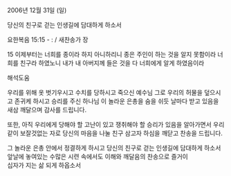 2006년 12월 31일 (일)

당신의 친구로 걷는 인생길에 담대하게 하소서



요한복음 15:15 - : / 새찬송가  장


15 이제부터는 너희를 종이라 하지 아니하리니 종은 주인이 하는 것을 알지 못함이라 너희를 친구라 하였노니 내가 내 아버지께 들은 것을 다 너희에게 알게 하였음이라

해석도움





우리를 위해 옷 벗기우시고 
수치를 당하시고 죽으신 예수님
그로 우리의 허물을 덮으시고 
존귀케 하시고 승리를 주신 하나님
이 놀라운 은총을 
숨을 쉬듯 날마다 받고 있음을 
새삼 깨달으며 감사를 드립니다.

또한, 아직 우리에게 당해야 할 고난이 있고
쟁취해야 할 승리가 있음을 알아가면서 
우리같이 보잘것없는 자로 
당신의 마음을 나눌 친구 삼고자 하심을
깨닫고 찬송을 드립니다.

그 놀라운 은총 안에서 정결하게 하시고
당신의 친구로 걷는 인생길에 담대하게 하소서
앞날에 놓여있는 수많은 시련 속에서도 
이해와 깨달음의 찬송으로 즐거이  
십자가 지는 삶 되게 하옵소서
